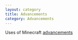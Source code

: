 ```yaml
---
layout: category
title: Advancements
category: Advancements
---
```


Uses of Minecraft [advancements](https://minecraft.gamepedia.com/Advancements)